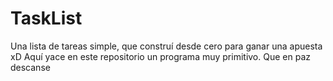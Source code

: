# TaskList
Una lista de tareas simple, que construí desde cero para ganar una apuesta xD
Aquí yace en este repositorio un programa muy primitivo. Que en paz descanse

